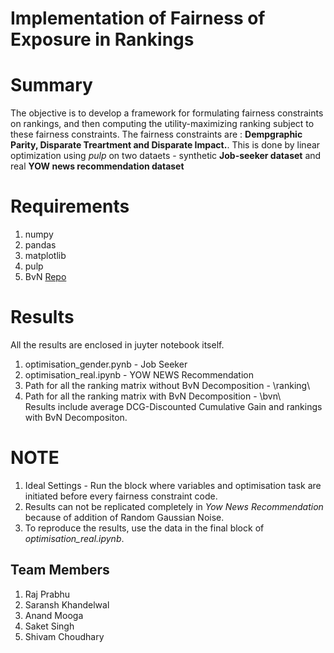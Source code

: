 # Implementation of Fairness of Exposure in Rankings #

# Summary #

The objective is to develop a framework for formulating fairness constraints on rankings, and then computing the utility-maximizing ranking subject to these fairness constraints. The fairness constraints are : **Dempgraphic Parity, Disparate Treartment and Disparate Impact.**. This is done by linear optimization using *pulp* on two dataets - synthetic **Job-seeker dataset** and real **YOW news recommendation dataset**



# Requirements #

1. numpy
2. pandas
3. matplotlib
4. pulp
5. BvN [Repo](https://github.com/jfinkels/birkhoff)


# Results #

All the results are enclosed in juyter notebook itself.
1. optimisation_gender.pynb - Job Seeker 
2. optimisation_real.ipynb - YOW NEWS Recommendation
3. Path for all the ranking matrix without BvN Decomposition - \ranking\
4. Path for all the ranking matrix with BvN Decomposition - \bvn\ \
Results include average DCG-Discounted Cumulative Gain and rankings with BvN Decompositon.


# NOTE #
1. Ideal Settings - Run the block where variables and optimisation task are initiated before every fairness constraint code.
2. Results can not be replicated completely in *Yow News Recommendation* because of addition of Random Gaussian Noise.
3. To reproduce the results, use the data in the final block of *optimisation_real.ipynb*.


## Team Members ##

1. Raj Prabhu
2. Saransh Khandelwal
3. Anand Mooga
4. Saket Singh
5. Shivam Choudhary

